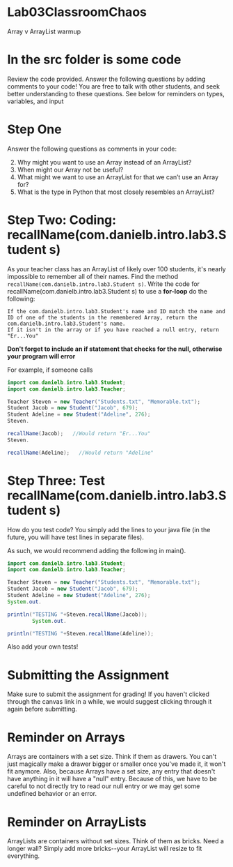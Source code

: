 # Lab03ClassroomChaos

Array v ArrayList warmup

# In the src folder is some code

Review the code provided. Answer the following questions by adding comments to your code! You are free to talk with other students, and seek better understanding to these questions. See below for reminders on types, variables, and input

# Step One

Answer the following questions as comments in your code:

2. Why might you want to use an Array instead of an ArrayList?
2. When might our Array not be useful?
3. What might we want to use an ArrayList for that we can’t use an Array for?
4. What is the type in Python that most closely resembles an ArrayList?

# Step Two: Coding: recallName(com.danielb.intro.lab3.Student s)

As your teacher class has an ArrayList of likely over 100 students, it's nearly impossible to remember all of their
names. Find the method `recallName(com.danielb.intro.lab3.Student s)`.
Write the code for recallName(com.danielb.intro.lab3.Student s) to use a **for-loop** do the following:

```
If the com.danielb.intro.lab3.Student's name and ID match the name and ID of one of the students in the remembered Array, return the com.danielb.intro.lab3.Student's name.
If it isn't in the array or if you have reached a null entry, return "Er...You"
```

**Don't forget to include an if statement that checks for the null, otherwise your program will error**

For example, if someone calls

```java
import com.danielb.intro.lab3.Student;
import com.danielb.intro.lab3.Teacher;

Teacher Steven = new Teacher("Students.txt", "Memorable.txt");
Student Jacob = new Student("Jacob", 679);
Student Adeline = new Student("Adeline", 276);
Steven.

recallName(Jacob);   //Would return "Er...You"
Steven.

recallName(Adeline);   //Would return "Adeline"
```

# Step Three: Test recallName(com.danielb.intro.lab3.Student s)

How do you test code? You simply add the lines to your java file (in the future, you will have test lines in separate files).

As such, we would recommend adding the following in main().

```java
import com.danielb.intro.lab3.Student;
import com.danielb.intro.lab3.Teacher;

Teacher Steven = new Teacher("Students.txt", "Memorable.txt");
Student Jacob = new Student("Jacob", 679);
Student Adeline = new Student("Adeline", 276);
System.out.

println("TESTING "+Steven.recallName(Jacob));
        System.out.

println("TESTING "+Steven.recallName(Adeline));
```

Also add your own tests!

# Submitting the Assignment

Make sure to submit the assignment for grading! If you haven't clicked through the canvas link in a while, we would suggest clicking through it again before submitting.

# Reminder on Arrays

Arrays are containers with a set size. Think if them as drawers. You can't just magically make a drawer bigger or smaller once you've made it, it won't fit anymore.
Also, because Arrays have a set size, any entry that doesn't have anything in it will have a "null" entry. Because of this, we have to be careful to not directly try
to read our null entry or we may get some undefined behavior or an error.

# Reminder on ArrayLists

ArrayLists are containers without set sizes. Think of them as bricks. Need a longer wall? Simply add more bricks--your ArrayList will resize to fit everything.
